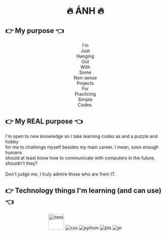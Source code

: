 <h1 align = center>
   🔥 ÁNH 🔥
  </h1>
    <h2>
      👉 My purpose 👈
    </h2>
    <p align = center>
      I'm <br>
      Just <br>
      Hanging <br>
      Out <br>
      With <br>
      Some <br>
      Non-sense <br>
      Projects <br>
      For <br>
      Practicing <br>
      Simple <br>
      Codes.<br>
    </p>
    <h2>
        👉 My REAL purpose 👈
    </h2>
    <p>
        I'm open to new knowledge so I take learning codes as and a puzzle and hobby <br>
        for me to challenge myself besides my main career. I mean, soon enough humans <br>
        should at least know how to communicate with computers in the future, shouldn't they?<br><br>
        Don't judge me, I truly admire those who are from IT.<br>
    </p>
    
  <h2>
    👉 Technology things I'm learning (and can use) 👈
  </h2>
  <p align = center>
        <img src="Cốt linh tinh/img/icons8-html-48.png" alt="html" style="width: 49">
        <img src="Cốt linh tinh/img/icons8-css-48.png" alt="css">
        <img src="Cốt linh tinh/img/icons8-python-48.png" alt="python">
        <img src="Cốt linh tinh/img/icons8-photoshop-48.png" alt="pts">
        <img src="Cốt linh tinh/img/icons8-adobe-premiere-pro-48.png" alt="pr">
        


  </p>
  <p>

  </p>
